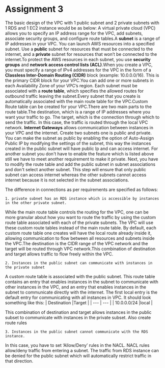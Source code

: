 # Assignment 3
The basic design of the VPC with 1 public subnet and 2 private subnets with 1 RDS and 1 EC2 instance would be as below:
A virtual private cloud (VPC) allows you to specify an IP address range for the VPC, add subnets, associate security groups, and configure route tables.A **subnet** is a range of IP addresses in your VPC. You can launch AWS resources into a specified subnet. Use a **public** subnet for resources that must be connected to the internet, and a **private** subnet for resources that won’t be connected to the internet.To protect the AWS resources in each subnet, you use **security groups** and **network access control lists (ACL)**.When you create a VPC, you must specify a range of IPv4 addresses for the VPC in the form of a **Classless Inter-Domain Routing (CIDR)** block (example: 10.0.0.0/16). This is the primary CIDR block for your VPC.You can add one or more subnets in each Availability Zone of your VPC’s region.
Each subnet must be associated with a **route table**, which specifies the allowed routes for outbound traffic leaving the subnet.Every subnet that you create is automatically associated with the main route table for the VPC.Custom Route table can be created for your VPC.There are two main parts to the route table.The destination, which is a range of IP addresses where you want your traffic to go. The target, which is the connection through which to send the traffic. In this case, the traffic is routed through the local VPC network.
**Internet Gateways** allows communication between instances in your VPC and the internet. Create two subnets one is public and private. You can make the subnet as public by enabling the option of Auto-Assign Public IP by modifying the settings of the subnet, this way the instances created in the public subnet will have public Ip and can access internet. For another subnet you don't have to enable the feature which is listed above still we have to meet another requirement to make it private. Next, you have to modify the route table and add the public subnet in subnet associations and don't select another subnet. This step will ensure that only public subnet can access internet whereas the other subnets cannot access internet because it is not selected in the subnet associations.

The difference in connections as per requirements are specified as follows:

    1. private subnet has an RDS instance which is accessible by instances in the other private subnet.
While the main route table controls the routing for the VPC, one can be more granular about how you want to route the traffic by using the custom route table associated with each of the private subnets. The VPC will use these custom route tables instead of the main route table. By default, each custom route table one creates will have the local route already inside it, allowing communication to flow between all resources and subnets inside the VPC.The destination is the CIDR range of the VPC network and the target will be routed through VPC network.This combination of destination and target allows traffic to flow freely within the VPC.

    2. Instances in the public subnet can communicate with instances in the private subnet
A custom route table is associated with the public subnet. This route table contains an entry that enables instances in the subnet to communicate with other instances in the VPC, and an entry that enables instances in the subnet to communicate directly with the internet. The first local entry is the default entry for communicating with all instances in VPC. It should look something like this: 
| Destination |Target  |
| --- | --- |
| 10.0.0.0/24 |local  |

This combination of destination and target allows instances in the public subset to communicate with instances in the private subset. Also create route rules

    3. Instances in the public subnet cannot communicate with the RDS instance.
In this case, you have to set ‘Allow/Deny’ rules in the NACL. NACL rules allow/deny traffic from entering a subnet. The traffic from RDS instance can be denied for the public subnet which will automatically restrict traffic in that direction. 
